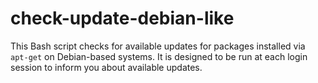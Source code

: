 # check-update-debian-like
This Bash script checks for available updates for packages installed via `apt-get` on Debian-based systems. It is designed to be run at each login session to inform you about available updates.
